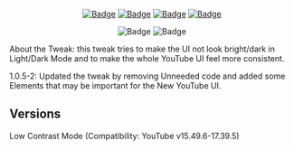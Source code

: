 <p align="center">
    <a href="https://github.com/arichorn/LowContrastMode/releases"><img src="https://custom-icon-badges.demolab.com/github/v/release/arichorn/LowContrastMode?color=brightgreen&label=Releases" alt="Badge"></img></a>
    <a href="https://github.com/arichorn/uYouPlus/releases/latest"><img src="https://img.shields.io/github/downloads/arichorn/LowContrastMode/total?label=Download" alt="Badge"></img></a>
    <a href="https://github.com/arichorn/LowContrastMode/commit"><img src="https://custom-icon-badges.demolab.com/github/last-commit/arichorn/LowContrastMode?logo=history&logoColor=white&label=Last commit" alt="Badge"></img></a>
    <a href="https://github.com/arichorn/LowContrastMode/issues"><img src="https://custom-icon-badges.demolab.com/github/issues-raw/arichorn/LowContrastMode?logo=issue-opened&label=Issues" alt="Badge"></img></a>

</p>

<p align="center">
   <img src="https://img.shields.io/github/stars/arichorn/LowContrastMode?style=social" alt="Badge"/>
   <img src="https://img.shields.io/github/forks/arichorn/LowContrastMode?style=social" alt="Badge"/>
</p>

About the Tweak: this tweak tries to make the UI not look bright/dark in Light/Dark Mode and to make the whole YouTube UI feel more consistent.

1.0.5-2: Updated the tweak by removing Unneeded code and added some Elements that may be important for the New YouTube UI.

## Versions
Low Contrast Mode (Compatibility: YouTube v15.49.6-17.39.5)
